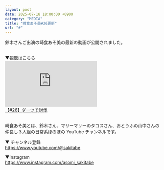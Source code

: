 ```yaml
---
layout: post
date: 2025-07-18 18:00:00 +0900
category: "MEDIA"
title: "崎食あそ美#26更新"
url: "#"
---
```


鈴木さんご出演の崎食あそ美の最新の動画が公開されました。

<br>
▼視聴はこちら

<div class="video-size">
  <iframe src="https://www.youtube.com/embed/rfHLQj7jDDI?si=-W_Ebq5vefu8FnV9" title="YouTube video player" frameborder="0" allow="accelerometer; autoplay; clipboard-write; encrypted-media; gyroscope; picture-in-picture; web-share" referrerpolicy="strict-origin-when-cross-origin" allowfullscreen></iframe>
</div>
<a href="https://youtu.be/rfHLQj7jDDI?si=-W_Ebq5vefu8FnV9" target="_blank">【#26】ダーツで討伐</a>

<br>
<br>

崎食あそ美とは、鈴木さん、マリーマリーのタコスさん、おとうふの山中さんの仲良し３人組の日常系ほのぼの YouTube チャンネルです。

▼ チャンネル登録<br><https://www.youtube.com/@sakitabe>

▼Instagram<br><https://www.instagram.com/asomi_sakitabe>
